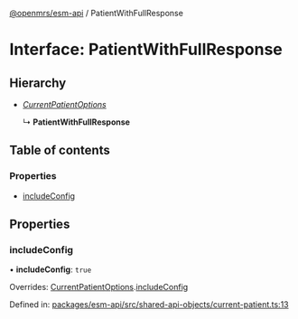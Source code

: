 [@openmrs/esm-api](../API.md) / PatientWithFullResponse

# Interface: PatientWithFullResponse

## Hierarchy

* [*CurrentPatientOptions*](currentpatientoptions.md)

  ↳ **PatientWithFullResponse**

## Table of contents

### Properties

- [includeConfig](patientwithfullresponse.md#includeconfig)

## Properties

### includeConfig

• **includeConfig**: ``true``

Overrides: [CurrentPatientOptions](currentpatientoptions.md).[includeConfig](currentpatientoptions.md#includeconfig)

Defined in: [packages/esm-api/src/shared-api-objects/current-patient.ts:13](https://github.com/openmrs/openmrs-esm-core/blob/master/packages/esm-api/src/shared-api-objects/current-patient.ts#L13)
